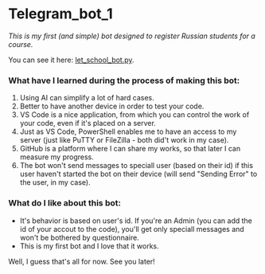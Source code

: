# Telegram_bot_1
*This is my first (and simple) bot designed to register Russian students for a course.*

You can see it here: [let_school_bot.py](let_school_bot.py).

### What have I learned during the process of making this bot:
1) Using AI can simplify a lot of hard cases.
2) Better to have another device in order to test your code.
3) VS Code is a nice application, from which you can control the work of your code, even if it's placed on a server.
4) Just as VS Code, PowerShell enables me to have an access to my server (just like PuTTY or FileZilla - both did't work in my case).
5) GitHub is a platform where I can share my works, so that later I can measure my progress.
6) The bot won't send messages to speciall user (based on their id) if this user haven't started the bot on their device (will send "Sending Error" to the user, in my case).

### What do I like about this bot:
- It's behavior is based on user's id. If you're an Admin (you can add the id of your accout to the code), you'll get only speciall messages and won't be bothered by questionnaire.
- This is my first bot and I love that it works.

Well, I guess that's all for now. See you later!
